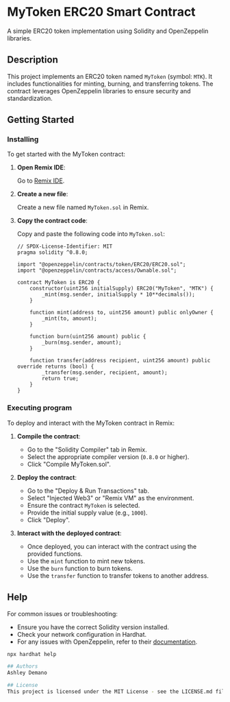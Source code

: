 # MyToken ERC20 Smart Contract

A simple ERC20 token implementation using Solidity and OpenZeppelin libraries.

## Description

This project implements an ERC20 token named `MyToken` (symbol: `MTK`). It includes functionalities for minting, burning, and transferring tokens. The contract leverages OpenZeppelin libraries to ensure security and standardization. 

## Getting Started

### Installing

To get started with the MyToken contract:

1. **Open Remix IDE**:

    Go to [Remix IDE](https://remix.ethereum.org/).

2. **Create a new file**:

    Create a new file named `MyToken.sol` in Remix.

3. **Copy the contract code**:

    Copy and paste the following code into `MyToken.sol`:

    ```solidity
    // SPDX-License-Identifier: MIT
    pragma solidity ^0.8.0;

    import "@openzeppelin/contracts/token/ERC20/ERC20.sol";
    import "@openzeppelin/contracts/access/Ownable.sol";

    contract MyToken is ERC20 {
        constructor(uint256 initialSupply) ERC20("MyToken", "MTK") {
            _mint(msg.sender, initialSupply * 10**decimals());
        }

        function mint(address to, uint256 amount) public onlyOwner {
            _mint(to, amount);
        }
        
        function burn(uint256 amount) public {
            _burn(msg.sender, amount);
        }

        function transfer(address recipient, uint256 amount) public override returns (bool) {
            _transfer(msg.sender, recipient, amount);
            return true;
        }
    }
    ```

### Executing program

To deploy and interact with the MyToken contract in Remix:

1. **Compile the contract**:

    - Go to the "Solidity Compiler" tab in Remix.
    - Select the appropriate compiler version (`0.8.0` or higher).
    - Click "Compile MyToken.sol".

2. **Deploy the contract**:

    - Go to the "Deploy & Run Transactions" tab.
    - Select "Injected Web3" or "Remix VM" as the environment.
    - Ensure the contract `MyToken` is selected.
    - Provide the initial supply value (e.g., `1000`).
    - Click "Deploy".

3. **Interact with the deployed contract**:

    - Once deployed, you can interact with the contract using the provided functions.
    - Use the `mint` function to mint new tokens.
    - Use the `burn` function to burn tokens.
    - Use the `transfer` function to transfer tokens to another address.


## Help

For common issues or troubleshooting:

* Ensure you have the correct Solidity version installed.
* Check your network configuration in Hardhat.
* For any issues with OpenZeppelin, refer to their [documentation](https://docs.openzeppelin.com/).

```bash
npx hardhat help

## Authors
Ashley Demano

## License
This project is licensed under the MIT License - see the LICENSE.md file for details.
